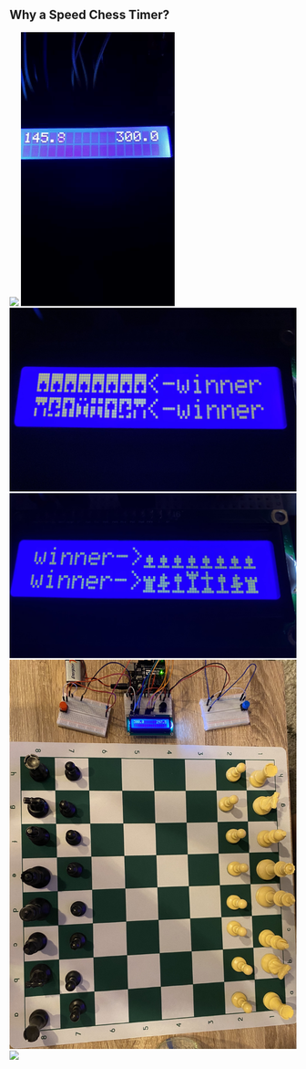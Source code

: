 ## Why a Speed Chess Timer?

<img src="welcomeScreen.gif"/>
<img src="timerRunning.gif"/>
<img src="blackWinScreen.jpeg"/>
<img src="whiteWinScreen.jpeg"/>
<img src="timerAndBoard.jpeg"/>
<img src="restartWithWhiteWin.gif"/>
